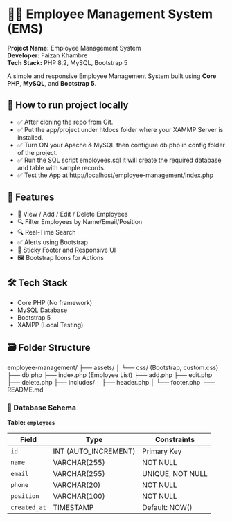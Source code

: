 # 🧑‍💼 Employee Management System (EMS)

**Project Name:** Employee Management System  
**Developer:** Faizan Khambre  
**Tech Stack:** PHP 8.2, MySQL, Bootstrap 5  

A simple and responsive Employee Management System built using **Core PHP**, **MySQL**, and **Bootstrap 5**.

## 🚀 How to run project locally

- ✅ After cloning the repo from Git.
- ✅ Put the app/project under htdocs folder where your XAMMP Server is installed.
- ✅ Turn ON your Apache & MySQL then configure db.php in config folder of the project.
- ✅ Run the SQL script employees.sql it will create the required database and table with sample records.
- ✅ Test the App at http://localhost/employee-management/index.php

## 🚀 Features

- 🧾 View / Add / Edit / Delete Employees
- 🔍 Filter Employees by Name/Email/Position
- 🔍 Real-Time Search
- ✅ Alerts using Bootstrap
- 🎨 Sticky Footer and Responsive UI
- 🖼️ Bootstrap Icons for Actions

## 🛠️ Tech Stack

- Core PHP (No framework)
- MySQL Database
- Bootstrap 5
- XAMPP (Local Testing)

## 🗃️ Folder Structure

employee-management/
├── assets/
│ └── css/ (Bootstrap, custom.css)
├── db.php
├── index.php (Employee List)
├── add.php
├── edit.php
├── delete.php
├── includes/
│ ├── header.php
│ └── footer.php
└── README.md

### 🧱 Database Schema

**Table: `employees`**

| Field       | Type         | Constraints        |
|-------------|--------------|--------------------|
| `id`        | INT (AUTO_INCREMENT) | Primary Key   |
| `name`      | VARCHAR(255) | NOT NULL           |
| `email`     | VARCHAR(255) | UNIQUE, NOT NULL   |
| `phone`     | VARCHAR(20)  | NOT NULL           |
| `position`  | VARCHAR(100) | NOT NULL           |
| `created_at`| TIMESTAMP    | Default: NOW()     |